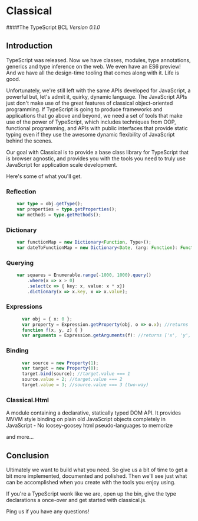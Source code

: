 # Classical
####The TypeScript BCL 
*Version 0.1.0*

## Introduction
TypeScript was released. Now we have classes, modules, type annotations, generics and type inference on the web. We even have an ES6 preview! And we have all the design-time tooling that comes along with it. Life is good.


Unfortunately, we're still left with the same APIs developed for JavaScript, a powerful but, let's admit it, quirky, dynamic language. 
The JavaScript APIs just don't make use of the great features of classical object-oriented programming. If TypeScript is going to produce 
frameworks and applications that go above and beyond, we need a set of tools that make use of the power of TypeScript, which includes 
techniques from OOP, functional programming, and APIs with public interfaces that provide static typing even if they use the awesome 
dynamic flexibility of JavaScript behind the scenes. 


Our goal with Classical is to provide a base class library for TypeScript that is browser agnostic, and provides
you with the tools you need to truly use JavaScript for application scale development. 


Here's some of what you'll get.

### Reflection
```typescript
	var type = obj.getType();
	var properties = type.getProperties();
    var methods = type.getMethods();
```

### Dictionary
```typescript
	var functionMap = new Dictionary<Function, Type>();
	var dateToFunctionMap = new Dictionary<Date, (arg: Function): Function>();
```
     
### Querying
```typescript
    var squares = Enumerable.range(-1000, 1000).query()
		.where(x => x > 0)
        .select(x => { key: x, value: x * x})
        .dictionary(x => x.key, x => x.value);
```
  
### Expressions
```typescript
	  var obj = { x: 0 };
	  var property = Expression.getProperty(obj, o => o.x); //returns 'x'
	  function f(x, y, z) { }
	  var arguments = Expression.getArguments(f): //returns ['x', 'y', 'z']
```
	  
### Binding
```typescript
	  var source = new Property(1);
	  var target = new Property(0);
	  target.bind(source); //target.value === 1
	  source.value = 2; //target.value === 2
	  target.value = 3; //source.value === 3 (two-way)
```

### Classical.Html
A module containing a declarative, statically typed DOM API.
It provides MVVM style binding on plain old JavaScript objects completely in JavaScript -
No loosey-goosey html pseudo-languages to memorize


and more...


## Conclusion

Ultimately we want to build what you need. 
So give us a bit of time to get a bit more implemented, documented and polished.
Then we'll see just what can be accomplished when you create with the tools you enjoy using.

If you're a TypeScript wonk like we are, open up the bin, give the type declarations a once-over and get started with classical.js.

Ping us if you have any questions!


